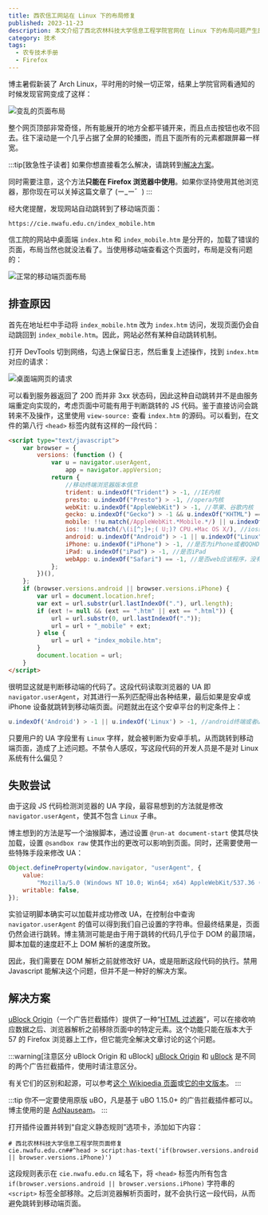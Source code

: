 ```yaml
---
title: 西农信工网站在 Linux 下的布局修复
published: 2023-11-23
description: 本文介绍了西北农林科技大学信息工程学院官网在 Linux 下的布局问题产生原因，以及修复的方法。
category: 技术
tags:
  - 农专技术手册
  - Firefox
---
```


博主暑假新装了 Arch Linux，平时用的时候一切正常，结果上学院官网看通知的时候发现官网变成了这样：

![变乱的页面布局](https://closure-static.oss-cn-hongkong.aliyuncs.com/blog-assets/nwafu-cie-website-layout/corrupted-layout.png)

整个网页顶部非常奇怪，所有能展开的地方全都平铺开来，而且点击按钮也收不回去。往下滚动是一个几乎占据了全屏的轮播图，而且下面所有的元素都跟屏幕一样宽。

:::tip[致急性子读者]
如果你想直接看怎么解决，请跳转到[解决方案](#解决方案)。

同时需要注意，这个方法**只能在 Firefox 浏览器中使用**。如果你坚持使用其他浏览器，那你现在可以关掉这篇文章了 (ー\_ー゛)
:::

经大佬提醒，发现网站自动跳转到了移动端页面：

```
https://cie.nwafu.edu.cn/index_mobile.htm
```

信工院的网站中桌面端 `index.htm` 和 `index_mobile.htm` 是分开的，加载了错误的页面，布局当然也就没法看了。当使用移动端查看这个页面时，布局是没有问题的：

![正常的移动端页面布局](https://closure-static.oss-cn-hongkong.aliyuncs.com/blog-assets/nwafu-cie-website-layout/normal-mobile-layout.png)

## 排查原因

首先在地址栏中手动将 `index_mobile.htm` 改为 `index.htm` 访问，发现页面仍会自动跳回到 `index_mobile.htm`。因此，网站必然有某种自动跳转机制。

打开 DevTools 切到网络，勾选上保留日志，然后重复上述操作，找到 `index.htm` 对应的请求：

![桌面端网页的请求](https://closure-static.oss-cn-hongkong.aliyuncs.com/blog-assets/nwafu-cie-website-layout/request-info.png)

可以看到服务器返回了 200 而并非 3xx 状态码，因此这种自动跳转并不是由服务端重定向实现的，考虑页面中可能有用于判断跳转的 JS 代码。鉴于直接访问会跳转来不及操作，这里使用 `view-source:` 查看 `index.htm` 的源码。可以看到，在文件的第八行 `<head>` 标签内就有这样的一段代码：

```html
<script type="text/javascript">
	var browser = {
		versions: (function () {
			var u = navigator.userAgent,
				app = navigator.appVersion;
			return {
				//移动终端浏览器版本信息
				trident: u.indexOf("Trident") > -1, //IE内核
				presto: u.indexOf("Presto") > -1, //opera内核
				webKit: u.indexOf("AppleWebKit") > -1, //苹果、谷歌内核
				gecko: u.indexOf("Gecko") > -1 && u.indexOf("KHTML") == -1, //火狐内核
				mobile: !!u.match(/AppleWebKit.*Mobile.*/) || u.indexOf("iPad") > -1, //是否为移动终端
				ios: !!u.match(/\(i[^;]+;( U;)? CPU.+Mac OS X/), //ios终端
				android: u.indexOf("Android") > -1 || u.indexOf("Linux") > -1, //android终端或者uc浏览器
				iPhone: u.indexOf("iPhone") > -1, //是否为iPhone或者QQHD浏览器
				iPad: u.indexOf("iPad") > -1, //是否iPad
				webApp: u.indexOf("Safari") == -1, //是否web应该程序，没有头部与底部
			};
		})(),
	};
	if (browser.versions.android || browser.versions.iPhone) {
		var url = document.location.href;
		var ext = url.substr(url.lastIndexOf("."), url.length);
		if (ext != null && (ext == ".htm" || ext == ".html")) {
			url = url.substr(0, url.lastIndexOf("."));
			url = url + "_mobile" + ext;
		} else {
			url = url + "index_mobile.htm";
		}
		document.location = url;
	}
</script>
```

很明显这就是判断移动端的代码了。这段代码读取浏览器的 UA 即 `navigator.userAgent`，对其进行一系列匹配得出各种结果，最后如果是安卓或 iPhone 设备就跳转到移动端页面。问题就出在这个安卓平台的判定条件上：

```js
u.indexOf('Android') > -1 || u.indexOf('Linux') > -1, //android终端或者uc浏览器
```

只要用户的 UA 字段里有 `Linux` 字样，就会被判断为安卓手机，从而跳转到移动端页面，造成了上述问题。不禁令人感叹，写这段代码的开发人员是不是对 Linux 系统有什么偏见？

## 失败尝试

由于这段 JS 代码检测浏览器的 UA 字段，最容易想到的方法就是修改 `navigator.userAgent`，使其不包含 `Linux` 子串。

博主想到的方法是写一个油猴脚本，通过设置 `@run-at document-start` 使其尽快加载，设置 `@sandbox raw` 使其作出的更改可以影响到页面。同时，还需要使用一些特殊手段来修改 UA：

```js
Object.defineProperty(window.navigator, "userAgent", {
	value:
		"Mozilla/5.0 (Windows NT 10.0; Win64; x64) AppleWebKit/537.36 (KHTML, like Gecko) Chrome/103.0.0.0 Safari/537.36",
	writable: false,
});
```

实验证明脚本确实可以加载并成功修改 UA，在控制台中查询 `navigator.userAgent` 的值可以得到我们自己设置的字符串。但最终结果是，页面仍然会进行跳转。博主猜测可能是由于用于跳转的代码几乎位于 DOM 的最顶端，脚本加载的速度赶不上 DOM 解析的速度所致。

因此，我们需要在 DOM 解析之前就修改好 UA，或是阻断这段代码的执行。禁用 Javascript 能解决这个问题，但并不是一种好的解决方案。

## 解决方案

[uBlock Origin](https://github.com/gorhill/uBlock)（一个广告拦截插件）提供了一种“[HTML 过滤器](https://github.com/gorhill/uBlock/wiki/Static-filter-syntax#html-filters)”，可以在接收响应数据之后、浏览器解析之前移除页面中的特定元素。这个功能只能在版本大于 57 的 Firefox 浏览器上工作，但它能完全解决文章讨论的这个问题。

:::warning[注意区分 uBlock Origin 和 uBlock]
[uBlock Origin](https://github.com/gorhill/uBlock) 和 [uBlock](https://ublock.org/) 是不同的两个广告拦截插件，使用时请注意区分。

有关它们的区别和起源，可以参考[这个 Wikipedia 页面](https://en.wikipedia.org/wiki/UBlock_Origin)或[它的中文版本](https://zh.wikipedia.org/wiki/UBlock_Origin)。
:::

:::tip
你不一定要使用原版 uBO，凡是基于 uBO 1.15.0+ 的广告拦截插件都可以。博主使用的是 [AdNauseam](https://adnauseam.io/)。
:::

打开插件设置并转到“自定义静态规则”选项卡，添加如下内容：

```
# 西北农林科技大学信息工程学院页面修复
cie.nwafu.edu.cn##^head > script:has-text('if(browser.versions.android || browser.versions.iPhone)')
```

这段规则表示在 `cie.nwafu.edu.cn` 域名下，将 `<head>` 标签内所有包含 `if(browser.versions.android || browser.versions.iPhone)` 字符串的 `<script>` 标签全部移除。之后浏览器解析页面时，就不会执行这一段代码，从而避免跳转到移动端页面。
